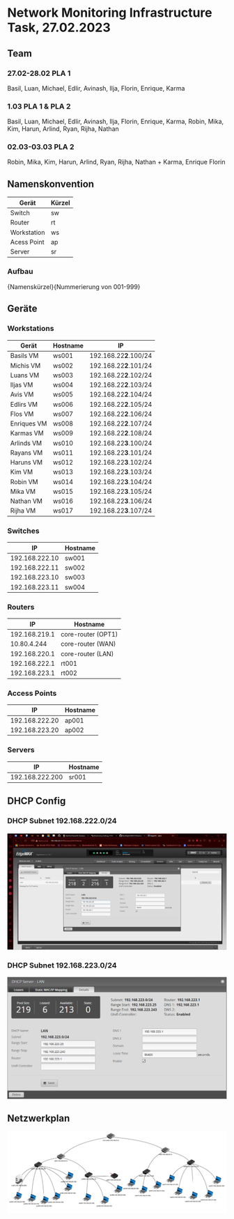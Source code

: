 # Network Monitoring Infrastructure Task, 27.02.2023

## Team

### 27.02-28.02 PLA 1

Basil, Luan, Michael, Edlir, Avinash, Ilja, Florin, Enrique, Karma

### 1.03 PLA 1 & PLA 2

Basil, Luan, Michael, Edlir, Avinash, Ilja, Florin, Enrique, Karma, Robin, Mika, Kim, Harun, Arlind, Ryan, Rijha, Nathan

### 02.03-03.03 PLA 2

Robin, Mika, Kim, Harun, Arlind, Ryan, Rijha, Nathan + Karma, Enrique Florin

## Namenskonvention

| Gerät       | Kürzel |
| ----------- | ------ |
| Switch      | sw     |
| Router      | rt     |
| Workstation | ws     |
| Acess Point | ap     |
| Server      | sr     |

### Aufbau

{Namenskürzel}{Nummerierung von 001-999}

## Geräte

### Workstations

| Gerät       | Hostname | IP                     |
| ----------- | -------- | ---------------------- |
| Basils VM   | ws001    | 192.168.22**2**.100/24 |
| Michis VM   | ws002    | 192.168.22**2**.101/24 |
| Luans VM    | ws003    | 192.168.22**2**.102/24 |
| Iljas VM    | ws004    | 192.168.22**2**.103/24 |
| Avis VM     | ws005    | 192.168.22**2**.104/24 |
| Edlirs VM   | ws006    | 192.168.22**2**.105/24 |
| Flos VM     | ws007    | 192.168.22**2**.106/24 |
| Enriques VM | ws008    | 192.168.22**2**.107/24 |
| Karmas VM   | ws009    | 192.168.22**2**.108/24 |
| Arlinds VM  | ws010    | 192.168.22**3**.100/24 |
| Rayans VM   | ws011    | 192.168.22**3**.101/24 |
| Haruns VM   | ws012    | 192.168.22**3**.102/24 |
| Kim VM      | ws013    | 192.168.22**3**.103/24 |
| Robin VM    | ws014    | 192.168.22**3**.104/24 |
| Mika VM     | ws015    | 192.168.22**3**.105/24 |
| Nathan VM   | ws016    | 192.168.22**3**.106/24 |
| Rijha VM    | ws017    | 192.168.22**3**.107/24 |

### Switches

| IP             | Hostname |
| -------------- | -------- |
| 192.168.222.10 | sw001    |
| 192.168.222.11 | sw002    |
| 192.168.223.10 | sw003    |
| 192.168.223.11 | sw004    |

### Routers

| IP            | Hostname           |
| ------------- | ------------------ |
| 192.168.219.1 | core-router (OPT1) |
| 10.80.4.244   | core-router (WAN)  |
| 192.168.220.1 | core-router (LAN)  |
| 192.168.222.1 | rt001              |
| 192.168.223.1 | rt002              |

### Access Points

| IP             | Hostname |
| -------------- | -------- |
| 192.168.222.20 | ap001    |
| 192.168.223.20 | ap002    |

### Servers

| IP              | Hostname |
| --------------- | -------- |
| 192.168.222.200 | sr001    |

## DHCP Config

### DHCP Subnet 192.168.222.0/24

![dhcp-config-222](dhcp-config-222.png)

### DHCP Subnet 192.168.223.0/24

![dhcp-config-223](dhcp-config-223.png)

## Netzwerkplan

![Netzwerkplan](networkplan-filius.jpg)
